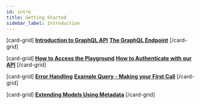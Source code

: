 ```yaml
---
id: intro
title: Getting Started
sidebar_label: Introduction
---
```


[card-grid]
[**Introduction to GraphQL API**](api/intro-to-graphql.md)
[**The GraphQL Endpoint**](api/endpoint.md)
[/card-grid]

[card-grid]
[**How to Access the Playground**](api/playground.md)
[**How to Authenticate with our API**](api/authenticate.md)
[/card-grid]

[card-grid]
[**Error Handling**](api/error-handling.md)
[**Example Query - Making your First Call**](api/example-query.md)
[/card-grid]

[card-grid]
[**Extending Models Using Metadata**](api/metadata.md)
[/card-grid]